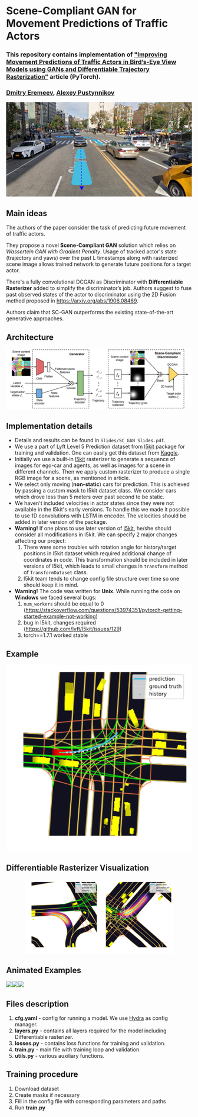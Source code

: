 # Scene-Compliant GAN for Movement Predictions of Traffic Actors

### This repository contains implementation of <a href="https://arxiv.org/abs/2004.06247">"Improving Movement Predictions of Traffic Actors in Bird’s-Eye View Models using GANs and Differentiable Trajectory Rasterization"</a> article (PyTorch). 

### <a href="https://github.com/d-eremeev/">Dmitry Eremeev</a>, <a href="https://github.com/alexeypustynnikov">Alexey Pustynnikov</a>

<img src=images/header.jpg alt="alt text" width=1000>


## Main ideas

The authors of the paper consider the task of predicting future movement of traffic actors. 

They propose a novel **Scene-Compliant GAN** solution which relies on *Wassertein GAN with Gradient Penalty*. Usage of tracked actor's state (trajectory and yaws) over the past L timestamps along with rasterized scene image allows trained network to generate future positions for a target actor.


There's a fully convolutional DCGAN as Discriminator with **Differentiable Rasterizer** added to simplify
the discriminator’s job. Authors suggest to fuse past observed states of the actor to discriminator using the 2D Fusion method proposed in https://arxiv.org/abs/1906.08469.

Authors claim that SC-GAN outperforms the existing state-of-the-art generative approaches.

## Architecture

<img src=images/model_architecture.jpg>

## Implementation details
- Details and results can be found in `Slides/SC_GAN Slides.pdf`.
- We use a part of Lyft Level 5 Prediction dataset from <a href="https://github.com/lyft/l5kit">l5kit</a> package for training and validation. One can easily get this dataset from <a href="https://www.kaggle.com/c/lyft-motion-prediction-autonomous-vehicles/data">Kaggle</a>.
- Initially we use a built-in <a href="https://github.com/lyft/l5kit">l5kit</a> rasterizer to generate a sequence of images for ego-car and agents, as well as images for a scene in different channels. Then we apply custom rasterizer to produce a single RGB image for a scene, as mentioned in article.
- We select only moving (**non-static**) cars for prediction. This is achieved by passing a custom mask to l5kit dataset class. We consider cars which drove less than 5 meters over past second to be static.
- We haven't included velocities in actor states since they were not available in the l5kit's early versions. To handle this we made it possible to use 1D convolutions with LSTM in encoder. The velocities should be added in later version of the package.
- **Warning!** If one plans to use later version of <a href="https://github.com/lyft/l5kit">l5kit</a>, he/she should consider all modifications in l5kit. We can specify 2 major changes affecting our project:
  1. There were some troubles with rotation angle for history/target positions in l5kit dataset which required additional change of coordinates in code. This transformation should be included in later versions of l5kit, which leads to small changes in `transform` method of `TransformDataset` class.  
  2. l5kit team tends to change config file structure over time so one should keep it in mind. 
- **Warning!** The code was written for **Unix**. While running the code on **Windows** we faced several bugs:
  1. `num_workers` should be equal to 0 (https://stackoverflow.com/questions/53974351/pytorch-getting-started-example-not-working)
  2. bug in l5kit, changes required (https://github.com/lyft/l5kit/issues/129)
  3. torch==1.7.1 worked stable
  

## Example

<p align="center">
  <img src="images/example.jpg" width=550 />
</p>

## Differentiable Rasterizer Visualization
<p align="center">
  <img src="images/diff_rast_1.jpg" width="40%"></img><img src="images/diff_rast_2.jpg" width="40%"></img>
</p>

## Animated Examples

<img src="images/animated_1.gif" width="33%"></img><img src="images/animated_2.gif" width="33%"></img><img src="images/animated_3.gif" width="33%"></img>

## Files description

  1) **cfg.yaml** - config for running a model. We use <a href="https://github.com/facebookresearch/hydra">Hydra</a> as config manager.
  2) **layers.py** - contains all layers required for the model including Differentiable rasterizer.
  3) **losses.py** - contains loss functions for training and validation. 
  4) **train.py** - main file with training loop and validation.
  5) **utils.py** - various auxiliary functions.
  
 ## Training procedure
  1) Download dataset
  2) Create masks if necessary
  3) Fill in the config file with corresponding parameters and paths
  4) Run **train.py**
